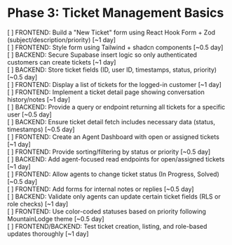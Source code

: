 # Phase 3: Ticket Management Basics

[ ] FRONTEND: Build a "New Ticket" form using React Hook Form + Zod (subject/description/priority) [~1 day]  
[ ] FRONTEND: Style form using Tailwind + shadcn components [~0.5 day]  
[ ] BACKEND: Secure Supabase insert logic so only authenticated customers can create tickets [~1 day]  
[ ] BACKEND: Store ticket fields (ID, user ID, timestamps, status, priority) [~0.5 day]  
[ ] FRONTEND: Display a list of tickets for the logged-in customer [~1 day]  
[ ] FRONTEND: Implement a ticket detail page showing conversation history/notes [~1 day]  
[ ] BACKEND: Provide a query or endpoint returning all tickets for a specific user [~0.5 day]  
[ ] BACKEND: Ensure ticket detail fetch includes necessary data (status, timestamps) [~0.5 day]  
[ ] FRONTEND: Create an Agent Dashboard with open or assigned tickets [~1 day]  
[ ] FRONTEND: Provide sorting/filtering by status or priority [~0.5 day]  
[ ] BACKEND: Add agent-focused read endpoints for open/assigned tickets [~1 day]  
[ ] FRONTEND: Allow agents to change ticket status (In Progress, Solved) [~0.5 day]  
[ ] FRONTEND: Add forms for internal notes or replies [~0.5 day]  
[ ] BACKEND: Validate only agents can update certain ticket fields (RLS or role checks) [~1 day]  
[ ] FRONTEND: Use color-coded statuses based on priority following MountainLodge theme [~0.5 day]  
[ ] FRONTEND/BACKEND: Test ticket creation, listing, and role-based updates thoroughly [~1 day]